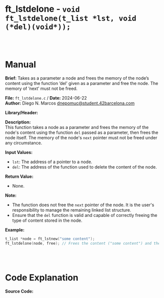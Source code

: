 # ft_lstdelone - `void ft_lstdelone(t_list *lst, void (*del)(void*));`
<br>
<br>

# Manual
**Brief:**
Takes as a parameter a node and frees the memory of the node’s content using the function ’del’ given as a parameter and free the node. The memory of ’next’ must not be freed.

**File:** `ft_lstdelone.c` / **Date:** 2024-06-22  
**Author:** Diego N. Marcos <dnepomuc@student.42barcelona.com>

**Library/Header:**



**Description:**  
This function takes a node as a parameter and frees the memory of the node's content using the function `del` passed as a parameter, then frees the node itself. The memory of the node's `next` pointer must not be freed under any circumstance.

**Input Values:**
* `lst`: The address of a pointer to a node.
* `del`: The address of the function used to delete the content of the node.

**Return Value:**
* None.

**Note:**
- The function does not free the `next` pointer of the node. It is the user's responsibility to manage the remaining linked list structure.
- Ensure that the `del` function is valid and capable of correctly freeing the type of content stored in the node.

**Example:**
```c
t_list *node = ft_lstnew("some content"); 
ft_lstdelone(node, free); // Frees the content ("some content") and the node itself.
```

<br>
<br>

# Code Explanation
**Source Code:**
``` C


```

